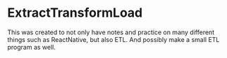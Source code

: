 # ExtractTransformLoad

This was created to not only have notes and practice on many different
things such as ReactNative, but also ETL. And possibly make a small ETL program as well.